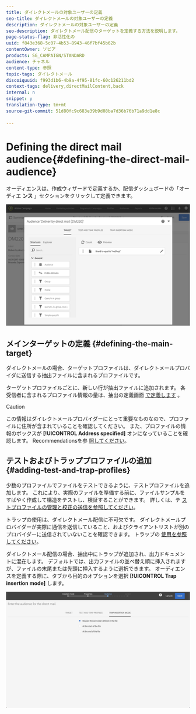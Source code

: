 ```yaml
---
title: ダイレクトメールの対象ユーザーの定義
seo-title: ダイレクトメールの対象ユーザーの定義
description: ダイレクトメールの対象ユーザーの定義
seo-description: ダイレクトメール配信のターゲットを定義する方法を説明します。
page-status-flag: 非活性化の
uuid: f843e368-5c07-4b53-8943-46f7bf45b62b
contentOwner: ソビア
products: SG_CAMPAIGN/STANDARD
audience: チャネル
content-type: 参照
topic-tags: ダイレクトメール
discoiquuid: f993d1b6-4b9a-4f95-81fc-60c126211bd2
context-tags: delivery,directMailContent,back
internal: n
snippet: y
translation-type: tm+mt
source-git-commit: 51d80fc9c683e39b9d08ba7d36b76b71a9dd1e8c

---
```



# Defining the direct mail audience{#defining-the-direct-mail-audience}

オーディエンスは、作成ウィザードで定義するか、配信ダッシュボードの「オーディエ **ンス** 」セクションをクリックして定義できます。

![](assets/direct_mail_15.png)

## メインターゲットの定義 {#defining-the-main-target}

ダイレクトメールの場合、ターゲットプロファイルは、ダイレクトメールプロバイダに送信する抽出ファイルに含まれるプロファイルです。

ターゲットプロファイルごとに、新しい行が抽出ファイルに追加されます。 各受信者に含まれるプロファイル情報の量は、抽出の定義画面 [で定義します](#defining-the-extraction) 。

>[!CAUTION]
>
>この情報はダイレクトメールプロバイダーにとって重要なものなので、プロファイルに住所が含まれていることを確認してください。 また、プロファイルの情報のボックスが **[!UICONTROL Address specified]** オンになっていることを確認します。 Recommendationsを参 [照してください](../../channels/using/about-direct-mail.md#recommendations)。

## テストおよびトラッププロファイルの追加 {#adding-test-and-trap-profiles}

少数のプロファイルでファイルをテストできるように、テストプロファイルを追加します。 これにより、実際のファイルを準備する前に、ファイルサンプルをすばやく作成して構造をテストし、検証することができます。 詳しくは、テ [ストプロファイルの管理と校正の送信を参照してください](../../sending/using/managing-test-profiles-and-sending-proofs.md)。

トラップの使用は、ダイレクトメール配信に不可欠です。 ダイレクトメールプロバイダーが実際に通信を送信していること、およびクライアントリストが別のプロバイダーに送信されていないことを確認できます。 トラップの [使用を参照してください](../../sending/using/managing-test-profiles-and-sending-proofs.md#using-traps)。

ダイレクトメール配信の場合、抽出中にトラップが追加され、出力ドキュメントに混在します。 デフォルトでは、出力ファイルの並べ替え順に挿入されますが、ファイルの末尾または先頭に挿入するように選択できます。 オーディエンスを定義する際に、タブから目的のオプションを選択 **[!UICONTROL Trap insertion mode]** します。

![](assets/direct_mail_trap_insertion_mode.png)
